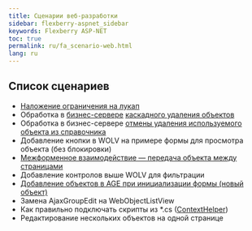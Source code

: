 ```yaml
---
title: Сценарии веб-разработки
sidebar: flexberry-aspnet_sidebar
keywords: Flexberry ASP-NET
toc: true
permalink: ru/fa_scenario-web.html
lang: ru
---
```


## Список сценариев

* [Наложение ограничения на лукап](fa_lookup-limit-web.html)
* Обработка в [бизнес-сервере](fo_bs-wrapper.html) [каскадного удаления объектов](fo_cascade-delete.html)
* Обработка в бизнес-сервере [отмены удаления используемого объекта из справочника](fo_delete-cancel.html)
* Добавление кнопки в WOLV на примере формы для просмотра объекта (без блокировки)
* [Межформенное взаимодействие — передача объекта между страницами](fa_object-transfer-web.html)
* Добавление контролов выше WOLV для фильтрации
* [Добавление объектов в AGE при инициализации формы (новый объект)](fa_ajax-group-edit.html)
* Замена AjaxGroupEdit на WebObjectListView
* Как правильно подключать скрипты из *.cs ([ContextHelper](fa_context-helper.html))
* Редактирование нескольких объектов на одной странице
